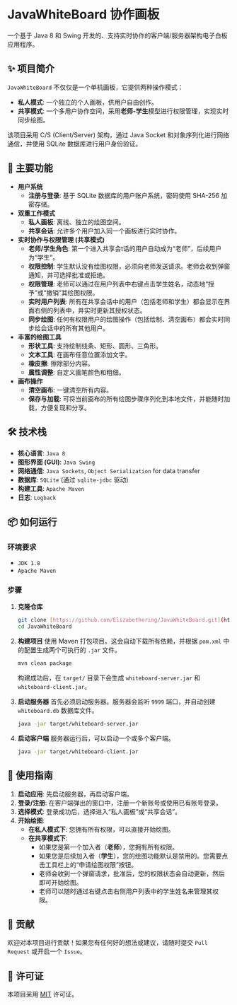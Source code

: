 # JavaWhiteBoard 协作画板

一个基于 Java 8 和 Swing 开发的、支持实时协作的客户端/服务器架构电子白板应用程序。

## ✨ 项目简介

`JavaWhiteBoard` 不仅仅是一个单机画板，它提供两种操作模式：
* **私人模式**: 一个独立的个人画板，供用户自由创作。
* **共享模式**: 一个多用户协作空间，采用**老师-学生**模型进行权限管理，实现实时同步绘图。

该项目采用 C/S (Client/Server) 架构，通过 Java Socket 和对象序列化进行网络通信，并使用 SQLite 数据库进行用户身份验证。

## 🚀 主要功能

* **用户系统**
    * **注册与登录**: 基于 SQLite 数据库的用户账户系统，密码使用 SHA-256 加密存储。
* **双重工作模式**
    * **私人画板**: 离线、独立的绘图空间。
    * **共享会话**: 允许多个用户加入同一个画板进行实时协作。
* **实时协作与权限管理 (共享模式)**
    * **老师/学生角色**: 第一个进入共享会t话的用户自动成为“老师”，后续用户为“学生”。
    * **权限控制**: 学生默认没有绘图权限，必须向老师发送请求。老师会收到弹窗通知，并可选择批准或拒绝。
    * **权限管理**: 老师可以通过在用户列表中右键点击学生姓名，动态地“授予”或“撤销”其绘图权限。
    * **实时用户列表**: 所有在共享会话中的用户（包括老师和学生）都会显示在界面右侧的列表中，并实时更新其授权状态。
    * **同步绘图**: 任何有权限用户的绘图操作（包括绘制、清空画布）都会实时同步给会话中的所有其他用户。
* **丰富的绘图工具**
    * **形状工具**: 支持绘制线条、矩形、圆形、三角形。
    * **文本工具**: 在画布任意位置添加文字。
    * **橡皮擦**: 擦除部分内容。
    * **属性调整**: 自定义画笔颜色和粗细。
* **画布操作**
    * **清空画布**: 一键清空所有内容。
    * **保存与加载**: 可将当前画布的所有绘图步骤序列化到本地文件，并能随时加载，方便复现和分享。

## 🛠️ 技术栈

* **核心语言**: `Java 8`
* **图形界面 (GUI)**: `Java Swing`
* **网络通信**: `Java Sockets`, `Object Serialization` for data transfer
* **数据库**: `SQLite` (通过 `sqlite-jdbc` 驱动)
* **构建工具**: `Apache Maven`
* **日志**: `Logback`

## 📦 如何运行

### 环境要求

* `JDK 1.8`
* `Apache Maven`

### 步骤

1.  **克隆仓库**
    ```bash
    git clone [https://github.com/Elizabethering/JavaWhiteBoard.git](https://github.com/Elizabethering/JavaWhiteBoard.git)
    cd JavaWhiteBoard
    ```

2.  **构建项目**
    使用 Maven 打包项目。这会自动下载所有依赖，并根据 `pom.xml` 中的配置生成两个可执行的 `.jar` 文件。
    ```bash
    mvn clean package
    ```
    构建成功后，在 `target/` 目录下会生成 `whiteboard-server.jar` 和 `whiteboard-client.jar`。

3.  **启动服务器**
    首先必须启动服务器。服务器会监听 `9999` 端口，并自动创建 `whiteboard.db` 数据库文件。
    ```bash
    java -jar target/whiteboard-server.jar
    ```

4.  **启动客户端**
    服务器运行后，可以启动一个或多个客户端。
    ```bash
    java -jar target/whiteboard-client.jar
    ```

## 📖 使用指南

1.  **启动应用**: 先启动服务器，再启动客户端。
2.  **登录/注册**: 在客户端弹出的窗口中，注册一个新账号或使用已有账号登录。
3.  **选择模式**: 登录成功后，选择进入“私人画板”或“共享会话”。
4.  **开始绘图**:
    * **在私人模式下**: 您拥有所有权限，可以直接开始绘图。
    * **在共享模式下**:
        * 如果您是第一个加入者（**老师**），您拥有所有权限。
        * 如果您是后续加入者（**学生**），您的绘图功能默认是禁用的。您需要点击工具栏上的“申请绘图权限”按钮。
        * 老师会收到一个弹窗请求，批准后，您的权限状态会自动更新，然后即可开始绘图。
        * 老师可以随时通过右键点击右侧用户列表中的学生姓名来管理其权限。

## 🤝 贡献

欢迎对本项目进行贡献！如果您有任何好的想法或建议，请随时提交 `Pull Request` 或开启一个 `Issue`。

## 📄 许可证

本项目采用 [MIT](https://opensource.org/licenses/MIT) 许可证。
